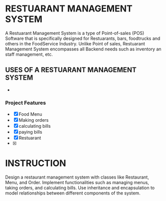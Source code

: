 # RESTUARANT MANAGEMENT SYSTEM 

A Restuarant Management System is a type of Point-of-sales (POS) Software that is specifically designed for Restuarants, bars, foodtrucks and others in the FoodService Industry. Unlike Point of sales, Restuarant Management System encompasses all Backend needs such as inventory an staff management, etc. 



## USES OF A RESTUARANT MANAGEMENT SYSTEM 
  * 





### Project Features
  - [x] Food Menu
  - [x] Making orders
  - [x] calculating bills
  - [x] paying bills
  - [x] Restuarant
  - [x] 



# INSTRUCTION #
Design a restaurant management system with classes like Restaurant, Menu, and Order.
Implement functionalities such as managing menus, taking orders, and calculating bills.
Use inheritance and encapsulation to model relationships between different components of the system.


#